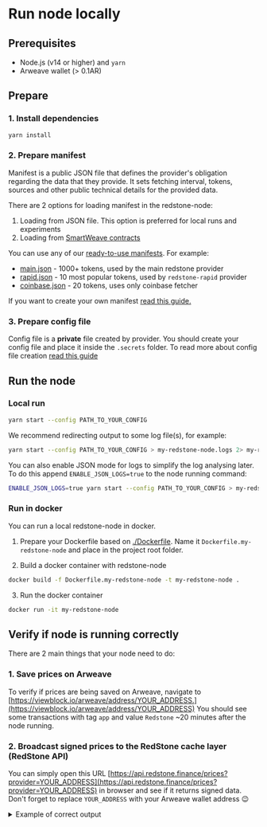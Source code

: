 # Run node locally

## Prerequisites
- Node.js (v14 or higher) and `yarn`
- Arweave wallet (> 0.1AR)

## Prepare
### 1. Install dependencies
```bash
yarn install
```

### 2. Prepare manifest
Manifest is a public JSON file that defines the provider's obligation regarding the data that they provide. It sets fetching interval, tokens, sources and other public technical details for the provided data.

There are 2 options for loading manifest in the redstone-node:
1. Loading from JSON file. This option is preferred for local runs and experiments
2. Loading from [SmartWeave contracts](./DEPLOY_MANIFEST_ON_ARWEAVE.md)

You can use any of our [ready-to-use manifests](../manifests).
For example:
- [main.json](../manifests/main.json) - 1000+ tokens, used by the main redstone provider
- [rapid.json](../manifests/rapid.json) - 10 most popular tokens, used by `redstone-rapid` provider
- [coinbase.json](../manifests/coinbase.json) - 20 tokens, uses only coinbase fetcher

If you want to create your own manifest [read this guide.](./PREPARE_MANIFEST.md)

### 3. Prepare config file

Config file is a **private** file created by provider. You should create your config file and place it inside the `.secrets` folder. To read more about config file creation [read this guide](./PREPARE_CONFIG.md)

## Run the node

### Local run

```bash
yarn start --config PATH_TO_YOUR_CONFIG
```

We recommend redirecting output to some log file(s), for example:
```bash
yarn start --config PATH_TO_YOUR_CONFIG > my-redstone-node.logs 2> my-redstone-node.error.logs
```

You can also enable JSON mode for logs to simplify the log analysing later.
To do this append `ENABLE_JSON_LOGS=true` to the node running command:

```bash
ENABLE_JSON_LOGS=true yarn start --config PATH_TO_YOUR_CONFIG > my-redstone-node.logs 2> my-redstone-node.error.logs
```

### Run in docker
You can run a local redstone-node in docker.

1. Prepare your Dockerfile based on [./Dockerfile](../Dockerfile).
Name it `Dockerfile.my-redstone-node` and place in the project root folder.

2. Build a docker container with redstone-node
```bash
docker build -f Dockerfile.my-redstone-node -t my-redstone-node .
```

3. Run the docker container
```bash
docker run -it my-redstone-node
```

## Verify if node is running correctly
There are 2 main things that your node need to do:
### 1. Save prices on Arweave
To verify if prices are being saved on Arweave, navigate to [https://viewblock.io/arweave/address/YOUR_ADDRESS.](https://viewblock.io/arweave/address/YOUR_ADDRESS)
You should see some transactions with tag `app` and value `Redstone` ~20 minutes after the node running.
### 2. Broadcast signed prices to the RedStone cache layer (RedStone API)
You can simply open this URL [https://api.redstone.finance/prices?provider=YOUR_ADDRESS](https://api.redstone.finance/prices?provider=YOUR_ADDRESS) in browser and see if it returns signed data. Don't forget to replace `YOUR_ADDRESS` with your Arweave wallet address 😉

<details>
  <summary>Example of correct output</summary>

```json
{
  "USDT":{
    "id":"ffdd4454-25d0-4e2a-b022-d10dba06bd66",
    "source":{
      "binanceus":0.9998,
      "bitfinex":1.0001,
      "bitfinex2":1.0001,
      "bittrex":0.99974,
      "cex":1.0031,
      "coingecko":1,
      "currencycom":0.9985,
      "ftx":1,
      "kraken":1.0001,
      "okcoin":1,
      "kyber":0.9981773824698535,
      "sushiswap":0.9999276470174321,
      "uniswap":1.000213104216893
    },
    "symbol":"USDT",
    "timestamp":1632229811658,
    "version":"0.4",
    "value":1,
    "permawebTx":"_GY215TNS24PjgIzvNVyb6uGKAj7t53Q0pEzG34yotA",
    "provider":"zYqPZuALSPa_f5Agvf8g2JHv94cqMn9aBtnH7GFHbuA",
    "signature":"LONG_STRING_VALUE_WILL_BE_HERE....",
    "minutes":10,
    "providerPublicKey":"tfkkt6lHR3lSEBNvjistpdGb8pR9UJoOVO-IuXRXD9PckAqY7TAVuDVhrcQDM56GZ_EUh6Eg_NRYd-EGW8SEQLHXtY_CM4P8563xUpw0XcZJbpOeScFcN5JdN47gq8vllOheO6-v4nRPLVabRVJqkXEqzdEwxQNYDkmPL-gxE0ziZcQRQZdJUzL5mI9DzwpPC86JBVwsBK71iuRlstABciIu8u77qyArkNu0pPig9OFQvT3Vg4OPuWXd83EhqEuN5gqVufyomkmL8X7agiEjDf-UQIfZrSYqgiJsWiVJ2aKHRhLZN17wdX51L21Cg2Sbyb3B1Roy5EgUUTdJ2MY7LnI-CTbBBJLKUHSvN67MDhj1OSBwUULc8bgVCzmfVQryIFmb4tucKvz7TRAWseXNO2MtMlggXa42Hx0sOTopbFTmT_r9glRLYw3QLzyJVH7Ltqr8QldoU-VMWtpo5cmOGh8jwVknSHqWNURbRCoDfAuwh8lpWXBjL_V8haaY0OKFT9Lpi1VW8o4Kfx7ED1VAnLcpVIoV5CkPs_L0Qy_G7XpgA02OAbJH2KvwxZPeSSymdupmr1KMc8iGz5B4a1HEcKggk5ETFfeGz5r0hDha3dwDj-dOv1jbADcdgk7e2xaLgw1CpS1XEHhAnhBJgAzJDJpcHKrxPkD6cUc7FbnsBCE"
  },
  "AR":{
    "id":"9beef2ce-278e-4edd-bde0-f06741840c91",
    "source":{
      "binance":40.90852001974157,
      "coinex":40.93901891635859,
      "coingecko":41.41,
      "hitbtc":41.83028667225191,
      "huobipro":40.85182207094863,
      "aofex":40.85542194071326
    },
    "symbol":"AR",
    "timestamp":1632229811658,
    "version":"0.4",
    "value":40.92376946805008,
    "permawebTx":"_GY215TNS24PjgIzvNVyb6uGKAj7t53Q0pEzG34yotA",
    "provider":"zYqPZuALSPa_f5Agvf8g2JHv94cqMn9aBtnH7GFHbuA",
    "signature":"LONG_STRING_VALUE_WILL_BE_HERE....",
    "minutes":10,
    "providerPublicKey":"tfkkt6lHR3lSEBNvjistpdGb8pR9UJoOVO-IuXRXD9PckAqY7TAVuDVhrcQDM56GZ_EUh6Eg_NRYd-EGW8SEQLHXtY_CM4P8563xUpw0XcZJbpOeScFcN5JdN47gq8vllOheO6-v4nRPLVabRVJqkXEqzdEwxQNYDkmPL-gxE0ziZcQRQZdJUzL5mI9DzwpPC86JBVwsBK71iuRlstABciIu8u77qyArkNu0pPig9OFQvT3Vg4OPuWXd83EhqEuN5gqVufyomkmL8X7agiEjDf-UQIfZrSYqgiJsWiVJ2aKHRhLZN17wdX51L21Cg2Sbyb3B1Roy5EgUUTdJ2MY7LnI-CTbBBJLKUHSvN67MDhj1OSBwUULc8bgVCzmfVQryIFmb4tucKvz7TRAWseXNO2MtMlggXa42Hx0sOTopbFTmT_r9glRLYw3QLzyJVH7Ltqr8QldoU-VMWtpo5cmOGh8jwVknSHqWNURbRCoDfAuwh8lpWXBjL_V8haaY0OKFT9Lpi1VW8o4Kfx7ED1VAnLcpVIoV5CkPs_L0Qy_G7XpgA02OAbJH2KvwxZPeSSymdupmr1KMc8iGz5B4a1HEcKggk5ETFfeGz5r0hDha3dwDj-dOv1jbADcdgk7e2xaLgw1CpS1XEHhAnhBJgAzJDJpcHKrxPkD6cUc7FbnsBCE"
  }
}
```
</details>
